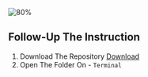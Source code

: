 ![80%](https://progress-bar.dev/80/?title=Done)


## Follow-Up The Instruction
1. Download The Repository [Download](https://github.com/yosssef/Agency/archive/refs/heads/main.zip)
2. Open The Folder On - `Terminal`

